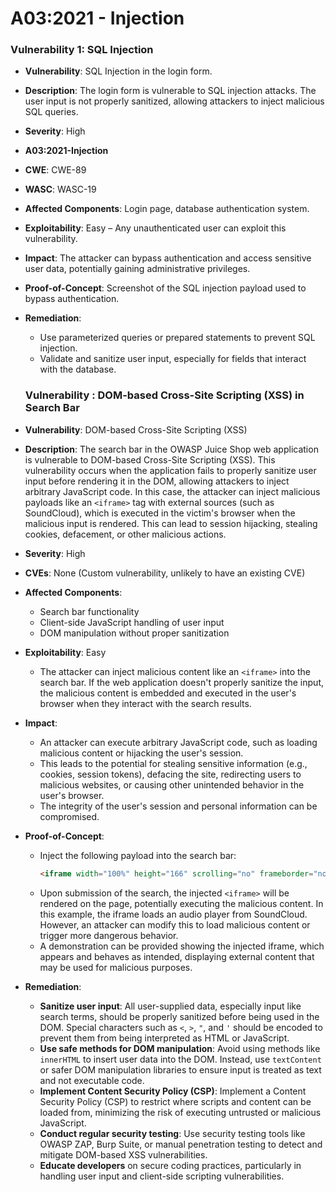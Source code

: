 # A03:2021 - Injection


### Vulnerability 1: SQL Injection

- **Vulnerability**: SQL Injection in the login form.
- **Description**: The login form is vulnerable to SQL injection attacks. The user input is not properly sanitized, allowing attackers to inject malicious SQL queries.
- **Severity**: High
- **A03:2021-Injection**
- **CWE**: CWE-89
- **WASC**: WASC-19
- **Affected Components**: Login page, database authentication system.
- **Exploitability**: Easy – Any unauthenticated user can exploit this vulnerability.
- **Impact**: The attacker can bypass authentication and access sensitive user data, potentially gaining administrative privileges.
- **Proof-of-Concept**: Screenshot of the SQL injection payload used to bypass authentication.
- **Remediation**: 
  - Use parameterized queries or prepared statements to prevent SQL injection.
  - Validate and sanitize user input, especially for fields that interact with the database.

  
  ### Vulnerability : DOM-based Cross-Site Scripting (XSS) in Search Bar

- **Vulnerability**: DOM-based Cross-Site Scripting (XSS)
- **Description**: The search bar in the OWASP Juice Shop web application is vulnerable to DOM-based Cross-Site Scripting (XSS). This vulnerability occurs when the application fails to properly sanitize user input before rendering it in the DOM, allowing attackers to inject arbitrary JavaScript code. In this case, the attacker can inject malicious payloads like an `<iframe>` tag with external sources (such as SoundCloud), which is executed in the victim's browser when the malicious input is rendered. This can lead to session hijacking, stealing cookies, defacement, or other malicious actions.
- **Severity**: High
- **CVEs**: None (Custom vulnerability, unlikely to have an existing CVE)
- **Affected Components**: 
  - Search bar functionality
  - Client-side JavaScript handling of user input
  - DOM manipulation without proper sanitization
- **Exploitability**: Easy
  - The attacker can inject malicious content like an `<iframe>` into the search bar. If the web application doesn't properly sanitize the input, the malicious content is embedded and executed in the user's browser when they interact with the search results.
- **Impact**:
  - An attacker can execute arbitrary JavaScript code, such as loading malicious content or hijacking the user's session.
  - This leads to the potential for stealing sensitive information (e.g., cookies, session tokens), defacing the site, redirecting users to malicious websites, or causing other unintended behavior in the user's browser.
  - The integrity of the user's session and personal information can be compromised.
- **Proof-of-Concept**: 
  - Inject the following payload into the search bar: 
    ```html
    <iframe width="100%" height="166" scrolling="no" frameborder="no" allow="autoplay" src="https://w.soundcloud.com/player/?url=https%3A//api.soundcloud.com/tracks/771984076&color=%23ff5500&auto_play=true&hide_related=false&show_comments=true&show_user=true&show_reposts=false&show_teaser=true"></iframe>
    ```
  - Upon submission of the search, the injected `<iframe>` will be rendered on the page, potentially executing the malicious content. In this example, the iframe loads an audio player from SoundCloud. However, an attacker can modify this to load malicious content or trigger more dangerous behavior.
  - A demonstration can be provided showing the injected iframe, which appears and behaves as intended, displaying external content that may be used for malicious purposes.
- **Remediation**:
  - **Sanitize user input**: All user-supplied data, especially input like search terms, should be properly sanitized before being used in the DOM. Special characters such as `<`, `>`, `"`, and `'` should be encoded to prevent them from being interpreted as HTML or JavaScript.
  - **Use safe methods for DOM manipulation**: Avoid using methods like `innerHTML` to insert user data into the DOM. Instead, use `textContent` or safer DOM manipulation libraries to ensure input is treated as text and not executable code.
  - **Implement Content Security Policy (CSP)**: Implement a Content Security Policy (CSP) to restrict where scripts and content can be loaded from, minimizing the risk of executing untrusted or malicious JavaScript.
  - **Conduct regular security testing**: Use security testing tools like OWASP ZAP, Burp Suite, or manual penetration testing to detect and mitigate DOM-based XSS vulnerabilities.
  - **Educate developers** on secure coding practices, particularly in handling user input and client-side scripting vulnerabilities.
